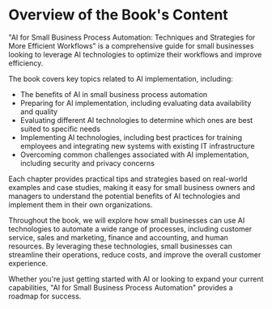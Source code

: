 Overview of the Book's Content
============================================

"AI for Small Business Process Automation: Techniques and Strategies for More Efficient Workflows" is a comprehensive guide for small businesses looking to leverage AI technologies to optimize their workflows and improve efficiency.

The book covers key topics related to AI implementation, including:

* The benefits of AI in small business process automation
* Preparing for AI implementation, including evaluating data availability and quality
* Evaluating different AI technologies to determine which ones are best suited to specific needs
* Implementing AI technologies, including best practices for training employees and integrating new systems with existing IT infrastructure
* Overcoming common challenges associated with AI implementation, including security and privacy concerns

Each chapter provides practical tips and strategies based on real-world examples and case studies, making it easy for small business owners and managers to understand the potential benefits of AI technologies and implement them in their own organizations.

Throughout the book, we will explore how small businesses can use AI technologies to automate a wide range of processes, including customer service, sales and marketing, finance and accounting, and human resources. By leveraging these technologies, small businesses can streamline their operations, reduce costs, and improve the overall customer experience.

Whether you're just getting started with AI or looking to expand your current capabilities, "AI for Small Business Process Automation" provides a roadmap for success.
